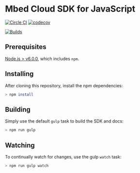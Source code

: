 # Mbed Cloud SDK for JavaScript

[![Circle CI](https://circleci.com/gh/ARMmbed/mbed-cloud-sdk-javascript.svg?style=shield&circle-token=62ef40035b1b5442234a44ad7e74199ea582f3f4)](https://circleci.com/gh/ARMmbed/mbed-cloud-sdk-javascript/)
[![codecov](https://codecov.io/gh/ARMmbed/mbed-cloud-sdk-javascript/branch/master/graph/badge.svg?token=9h7ZMJ0xwK)](https://codecov.io/gh/ARMmbed/mbed-cloud-sdk-javascript)

[![Builds](https://img.shields.io/badge/sdk-builds-blue.svg)](http://armmbed.github.io/mbed-cloud-sdk-javascript/builds/)

## Prerequisites

[Node.js > v6.0.0](https://nodejs.org), which includes `npm`.

## Installing

After cloning this repository, install the npm dependencies:

```bash
> npm install
```

## Building

Simply use the default ```gulp``` task to build the SDK and docs:

```bash
> npm run gulp
```

## Watching

To continually watch for changes, use the gulp `watch` task:

```bash
> npm run gulp watch
```
